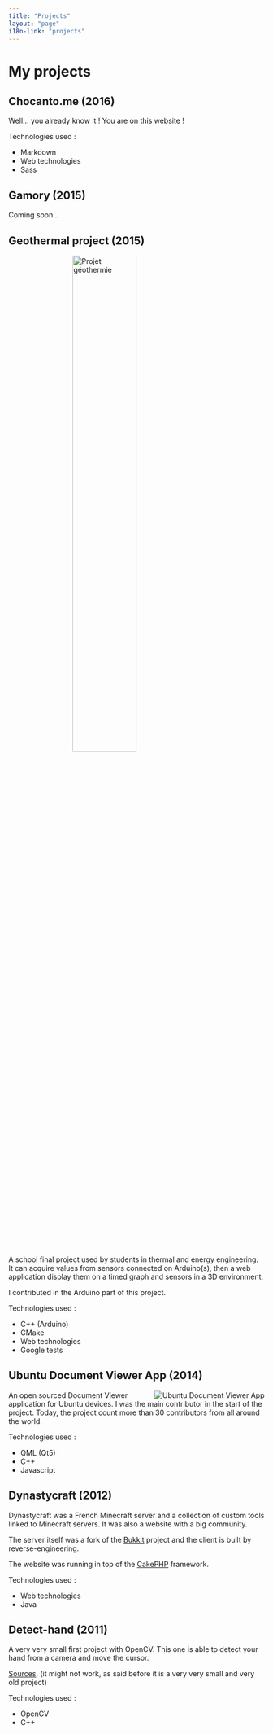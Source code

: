```yaml
---
title: "Projects"
layout: "page"
i18n-link: "projects"
---
```


# My projects

## Chocanto.me (2016)

Well... you already know it ! You are on this website !

Technologies used :

* Markdown
* Web technologies
* Sass

## Gamory (2015)

Coming soon...

## Geothermal project (2015)

<img style="width: 50%; display: block; margin: 0 auto;" alt="Projet géothermie" src="{{ site.base-url }}/assets/img/geothermie.png"/>

A school final project used by students in thermal and energy engineering. It can acquire values from sensors connected on Arduino(s), then a web application display them on a timed graph and sensors in a 3D environment.

I contributed in the Arduino part of this project.

Technologies used :

* C++ (Arduino)
* CMake
* Web technologies
* Google tests

## Ubuntu Document Viewer App (2014)

<img align="right" alt="Ubuntu Document Viewer App" src="{{ site.base-url }}/assets/img/documentViewer.png"/>

An open sourced Document Viewer application for Ubuntu devices. I was the main contributor in the start of the project. Today, the project count more than 30 contributors from all around the world.

Technologies used :

* QML (Qt5)
* C++
* Javascript

## Dynastycraft (2012)

Dynastycraft was a French Minecraft server and a collection of custom tools linked to Minecraft servers. It was also a website with a big community.

The server itself was a fork of the [Bukkit](https://bukkit.org/) project and the client is built by reverse-engineering.

The website was running in top of the [CakePHP](http://cakephp.org/) framework.

Technologies used :

* Web technologies
* Java

## Detect-hand (2011)

A very very small first project with OpenCV. This one is able to detect your hand from a camera and move the cursor.

[Sources](https://github.com/Chocanto/detect-hand). (it might not work, as said before it is a very very small and very old project)

Technologies used :

* OpenCV
* C++